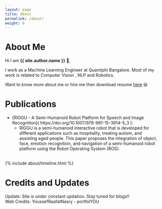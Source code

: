 ```yaml
---
layout: page
title: About
permalink: /about/
weight: 6
---
```


# **About Me**

Hi I am **{{ site.author.name }}** :wave:,<br>

I work as a Machine Learning Engineer at Quantiphi Bangalore. Most of my work is related to Computer Vision , NLP and Robotics. <br>

Want to know more about me or hire me then download resume [here](https://github.com/udaygirish/udaygirish.github.io/raw/old_web_stat/resume/Uday_Girish_ShortCV.pdf ) :smiley: <br>


# **Publications**
<ul>
<li>[RIGGU - A Semi-Humanoid Robot Platform for Speech and Image Recognition]( https://doi.org/10.1007/978-981-15-3914-5_3 ):
    <ul>
    <li>
        RIGGU is a semi-humanoid interactive robot that is developed for different applications such as hospitality, treating autism, and assisting aged people. This paper proposes the integration of object, face, emotion recognition, and navigation of a semi-humanoid robot platform using the Robot Operating System (ROS).
    </li>
    </ul>
</li>
</ul> <br>

<div class="row">
{% include about/timeline.html %}
</div>

# **Credits and Updates**
Update: Site is under constant updation. Stay tuned for blogs!! <br>
Web Credits: YoussefRaafatNasry - portfolYOU